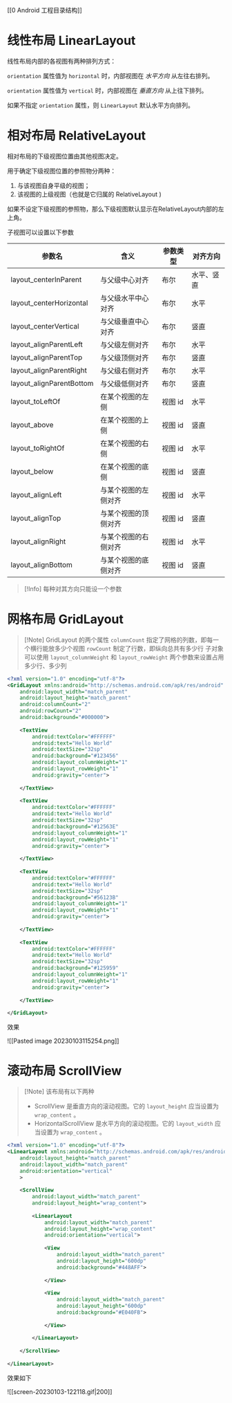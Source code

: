 [[0 Android 工程目录结构]]

# 线性布局 LinearLayout

线性布局内部的各视图有两种排列方式：

`orientation` 属性值为 `horizontal` 时，内部视图在 *水平方向* 从左往右排列。

`orientation` 属性值为 `vertical` 时，内部视图在 *垂直方向* 从上往下排列。

如果不指定 `orientation` 属性，则 `LinearLayout` 默认水平方向排列。

# 相对布局 RelativeLayout

相对布局的下级视图位置由其他视图决定。

用于确定下级视图位置的参照物分两种：

1. 与该视图自身平级的视图；
2. 该视图的上级视图（也就是它归属的 RelativeLayout )

如果不设定下级视图的参照物，那么下级视图默认显示在RelativeLayout内部的左上角。

子视图可以设置以下参数

| 参数名 | 含义 | 参数类型 | 对齐方向 |
| ---- | ---- | ---- | ---- |
| layout_centerInParent | 与父级中心对齐 | 布尔 | 水平、竖直 |
| layout_centerHorizontal | 与父级水平中心对齐 | 布尔 | 水平 |
| layout_centerVertical | 与父级垂直中心对齐 | 布尔 | 竖直 |
| layout_alignParentLeft | 与父级左侧对齐 | 布尔 | 水平 |
| layout_alignParentTop | 与父级顶侧对齐 | 布尔 | 竖直 |
| layout_alignParentRight | 与父级右侧对齐 | 布尔 | 水平 |
| layout_alignParentBottom | 与父级低侧对齐 | 布尔 | 竖直 |
| layout_toLeftOf | 在某个视图的左侧 | 视图 id | 水平 |
| layout_above | 在某个视图的上侧 | 视图 id | 竖直 |
| layout_toRightOf | 在某个视图的右侧 | 视图 id | 水平 |
| layout_below | 在某个视图的底侧 | 视图 id | 竖直 |
| layout_alignLeft | 与某个视图的左侧对齐 | 视图 id | 水平 |
| layout_alignTop | 与某个视图的顶侧对齐 | 视图 id | 竖直 |
| layout_alignRight | 与某个视图的右侧对齐 | 视图 id | 水平 |
| layout_alignBottom | 与某个视图的底侧对齐 | 视图 id | 竖直 |

> [!Info] 每种对其方向只能设一个参数

# 网格布局 GridLayout

> [!Note] GridLayout 的两个属性
> `columnCount` 指定了网格的列数，即每一个横行能放多少个视图
> `rowCount` 制定了行数，即纵向总共有多少行
> 子对象可以使用 `layout_columnWeight` 和 `layout_rowWeight` 两个参数来设置占用多少行、多少列

``` xml
<?xml version="1.0" encoding="utf-8"?>  
<GridLayout xmlns:android="http://schemas.android.com/apk/res/android"  
    android:layout_width="match_parent"  
    android:layout_height="match_parent"  
    android:columnCount="2"  
    android:rowCount="2"  
    android:background="#000000">  
  
    <TextView  
        android:textColor="#FFFFFF"  
        android:text="Hello World"  
        android:textSize="32sp"  
        android:background="#123456"  
        android:layout_columnWeight="1"  
        android:layout_rowWeight="1"  
        android:gravity="center">  
  
    </TextView>  
  
    <TextView  
        android:textColor="#FFFFFF"  
        android:text="Hello World"  
        android:textSize="32sp"  
        android:background="#12563E"  
        android:layout_columnWeight="1"  
        android:layout_rowWeight="1"  
        android:gravity="center">  
  
    </TextView>  
  
    <TextView  
        android:textColor="#FFFFFF"  
        android:text="Hello World"  
        android:textSize="32sp"  
        android:background="#56123B"  
        android:layout_columnWeight="1"  
        android:layout_rowWeight="1"  
        android:gravity="center">  
  
    </TextView>  
  
    <TextView  
        android:textColor="#FFFFFF"  
        android:text="Hello World"  
        android:textSize="32sp"  
        android:background="#125959"  
        android:layout_columnWeight="1"  
        android:layout_rowWeight="1"  
        android:gravity="center">  
  
    </TextView>  
  
</GridLayout>
```

效果

![[Pasted image 20230103115254.png]]

# 滚动布局 ScrollView

> [!Note] 该布局有以下两种
> - ScrollView 是垂直方向的滚动视图。它的 `layout_height` 应当设置为 `wrap_content` 。
> - HorizontalScrollView 是水平方向的滚动视图。它的 `layout_width` 应当设置为 `wrap_content` 。 

``` xml
<?xml version="1.0" encoding="utf-8"?>  
<LinearLayout xmlns:android="http://schemas.android.com/apk/res/android"  
    android:layout_height="match_parent"  
    android:layout_width="match_parent"  
    android:orientation="vertical"  
    >  
  
    <ScrollView  
        android:layout_width="match_parent"  
        android:layout_height="wrap_content">  
  
        <LinearLayout  
            android:layout_width="match_parent"  
            android:layout_height="wrap_content"  
            android:orientation="vertical">  
  
            <View  
                android:layout_width="match_parent"  
                android:layout_height="600dp"  
                android:background="#448AFF">  
  
            </View>  
  
            <View  
                android:layout_width="match_parent"  
                android:layout_height="600dp"  
                android:background="#E040FB">  
  
            </View>  
  
        </LinearLayout>  
  
    </ScrollView>  
  
</LinearLayout>
```

效果如下

![[screen-20230103-122118.gif|200]]

